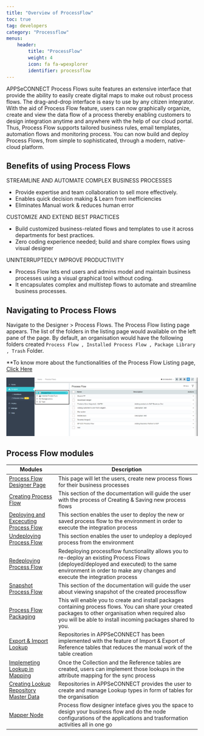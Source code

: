 ```yaml
---
title: "Overview of ProcessFlow"
toc: true
tag: developers
category: "Processflow"
menus: 
    header:
        title: "ProcessFlow"
        weight: 4
        icon: fa fa-wpexplorer
        identifier: processflow
---
```


APPSeCONNECT Process Flows suite features an extensive interface that provide the ability to easily create digital maps 
to make out robust process flows. The drag-and-drop interface is easy to use by any citizen integrator. With the aid of 
Process Flow feature, users can now graphically organize, create and view the data flow of a process thereby enabling 
customers to design integration anytime and anywhere with the help of our cloud portal. Thus, Process Flow supports 
tailored business rules, email templates, automation flows and monitoring process. You can now build and deploy 
Process Flows, from simple to sophisticated, through a modern, native-cloud platform.

## Benefits of using Process Flows

STREAMLINE AND AUTOMATE COMPLEX BUSINESS PROCESSES
* Provide expertise and team collaboration to sell more effectively.
* Enables quick decision making & Learn from inefficiencies
* Eliminates Manual work & reduces human error

CUSTOMIZE AND EXTEND BEST PRACTICES
* Build customized business-related flows and templates to use it across departments for best practices.
* Zero coding experience needed; build and share complex flows using visual designer

UNINTERRUPTEDLY IMPROVE PRODUCTIVITY
* Process Flow lets end users and admins model and maintain business processes using a visual graphical tool without coding.
* It encapsulates complex and multistep flows to automate and streamline business processes.

## Navigating to Process Flows

Navigate to the Designer > Process Flows. The Process Flow listing page appears. The list of the folders in the listing page would available on the left pane of the page. 
By default, an organisation would have the following folders created `Process Flow , Installed Process Flow , Package Library , Trash` Folder.

**To know more about the functionalities of the Process Flow Listing page, [Click Here](/processflow/processflow-listing-page/)

![listingpageoverview](\staticfiles\processflow\media\listingoverviewscreen.png)

## Process Flow modules

|Modules| Description|  
|-------|-----------------------------------------------------|           
|[Process Flow Designer Page](/processflow/designer-processflow/) | This page will let the users, create new process flows for their business processes|      
|[Creating Process Flow](/processflow/creating-processflow/) |This section of the documentation will guide the user with the process of Creating & Saving new process flows|          
|[Deploying and Excecuting Process Flow](/processflow/deploying-and-executing-processfloww/) | This section enables the user to deploy the new or saved process flow to the environment in order to execute the integration process|          
|[Undeploying Process Flow](/processflow/deploying-and-executing-processfloww/#undeploy-process-flow-from-environment) | This section enables the user to undeploy a deployed process from the environment|    
|[Redeploying Process Flow](/processflow/redeploying-processflow/) | Redeploying processflow functionality allows you to re-deploy an existing Process Flows (deployed/deployed and executed) to the same environment in order to make any changes and execute the integration process|      
|[Snapshot Process Flow](/processflow/snapshot-processflow/) | This section of the documentation will guide the user about viewing snapshot of the created processflow|    
|[Process Flow Packaging](/processflow/processflow-packaging-overview/)| This will enable you to create and install packages containing process flows. You can share your created packages to other organisation when required also you will be able to install incoming packages shared to you.|
|[Export & Import Lookup](/processflow/export-and-import-lookup/) | Repositories in APPSeCONNECT has been implemented with the feature of Import & Export of Reference tables that reduces the manual work of the table creation|        
|[Implemeting Lookup in Mapping](/processflow/implementing-lookup-in-mapping/) | Once the Collection and the Reference tables are created, users can implement those lookups in the attribute mapping for the sync process|   
|[Creating Lookup Repository Master Data](/processflow/Lookup-repository-masterdata/) | Repositories in APPSeCONNECT provides the user to create and manage Lookup types in form of tables for the organisation|        
|[Mapper Node](/processflow/working-with-mapper/) | Process flow designer inteface gives you the space to design your business flow and do the node configurations of the applications and trasformation activities all in one go|  






  